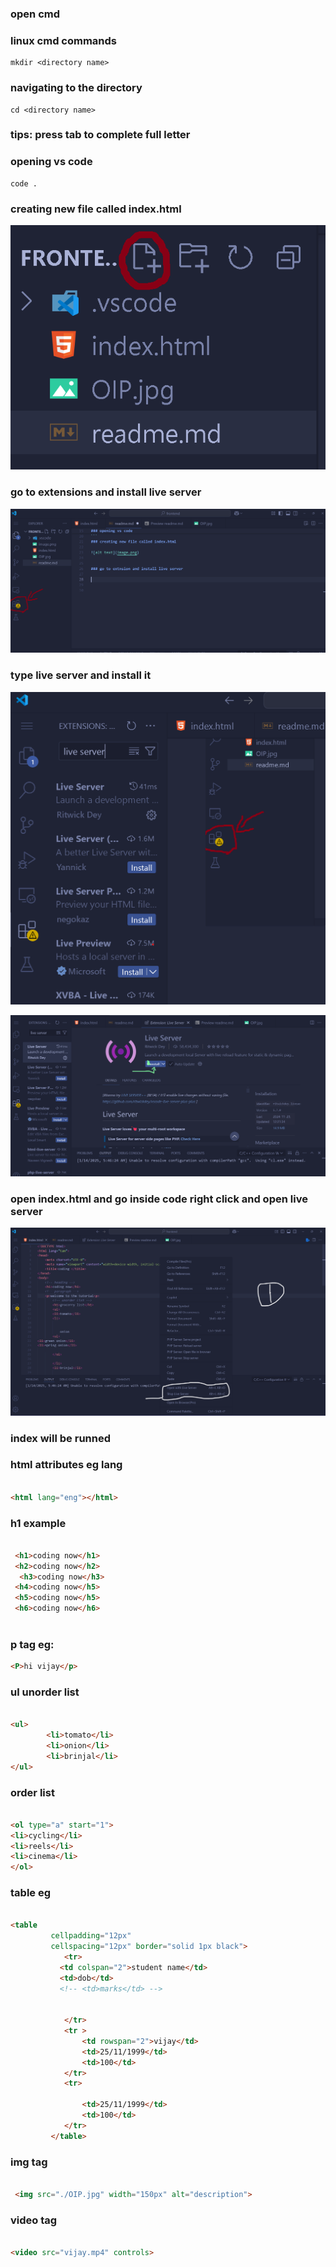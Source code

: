


### open cmd


### linux cmd commands
``` # making a directory
mkdir <directory name> 
```

### navigating to the directory
``` 
cd <directory name>
```
### tips: press tab to complete full letter

### opening vs code

```
code .

```
### creating new file called index.html

![alt text](image.png)


### go to extensions and install live server


![alt text](image-1.png)

### type live server and install it

![alt text](image-2.png)

![alt text](image-3.png)


### open index.html and go inside code right click and open live server


![alt text](image-4.png)

### index will be runned

### html attributes eg lang


``` html

<html lang="eng"></html>

```
### h1 example
```html

 <h1>coding now</h1>
 <h2>coding now</h2>
  <h3>coding now</h3>
 <h4>coding now</h5>
 <h5>coding now</h5>
 <h6>coding now</h6>
 


```

### p tag eg:
``` html
<P>hi vijay</p>

```


### ul unorder list


``` html

<ul>
        <li>tomato</li>
        <li>onion</li>
        <li>brinjal</li>
</ul>

```

### order list <ol>


``` html

<ol type="a" start="1">
<li>cycling</li>
<li>reels</li>
<li>cinema</li>
</ol>


```


### table eg

``` html

<table 
         cellpadding="12px"
         cellspacing="12px" border="solid 1px black">
            <tr>
           <td colspan="2">student name</td>
           <td>dob</td>
           <!-- <td>marks</td> -->


            </tr>
            <tr >
                <td rowspan="2">vijay</td>
                <td>25/11/1999</td>
                <td>100</td>
            </tr>
            <tr>
                
                <td>25/11/1999</td>
                <td>100</td>
            </tr>
         </table>

```

### img tag


``` html

 <img src="./OIP.jpg" width="150px" alt="description">


 ```


 ### video tag


 ``` html

 <video src="vijay.mp4" controls>


 ```
